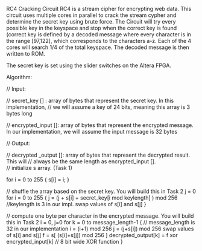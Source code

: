 RC4 Cracking Circuit
RC4 is a stream cipher for encrypting web data. 
This circuit uses multiple cores in parallel to crack the stream cypher and determine the secret key using brute force.  The Circuit will try every possible key in the keyspace and stop when the correct key is found (correct key is defined by a decoded message where every character is in the range [97,122], which corresponds to the characters a-z.  Each of the 4 cores will search 1/4 of the total keyspace.   The decoded message is then written to ROM.

The secret key is set using the slider switches on the Altera FPGA.

Algorithm:

// Input:

// secret_key [] : array of bytes that represent the secret key. In this implementation,
// we will assume a key of 24 bits, meaning this array is 3 bytes long

// encrypted_input []: array of bytes that represent the encrypted message. In our
implementation, we will assume the input message is 32 bytes

// Output:

// decrypted _output []: array of bytes that represent the decrypted result. This will
// always be the same length as encrypted_input [].                                                                                     
// initialize s array. (Task 1)


for i = 0 to 255 {
  s[i] = i;
}

// shuffle the array based on the secret key. You will build this in Task 2
j = 0
for i = 0 to 255 {
  j = (j + s[i] + secret_key[i mod keylength] ) mod 256 //keylength is 3 in our impl.
  swap values of s[i] and s[j]
}

// compute one byte per character in the encrypted message. You will build this in Task 2
i = 0, j=0
for k = 0 to message_length-1 { // message_length is 32 in our implementation
  i = (i+1) mod 256
  j = (j+s[i]) mod 256
  swap values of s[i] and s[j]
  f = s[ (s[i]+s[j]) mod 256 ]
  decrypted_output[k] = f xor encrypted_input[k] // 8 bit wide XOR function
}
